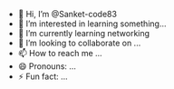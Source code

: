- 👋 Hi, I’m @Sanket-code83
- 👀 I’m interested in learning something...
- 🌱 I’m currently learning networking
- 💞️ I’m looking to collaborate on ...
- 📫 How to reach me ...
- 😄 Pronouns: ...
- ⚡ Fun fact: ...

<!---
Sanket-code83/Sanket-code83 is a ✨ special ✨ repository because its `README.md` (this file) appears on your GitHub profile.
You can click the Preview link to take a look at your changes.
--->
